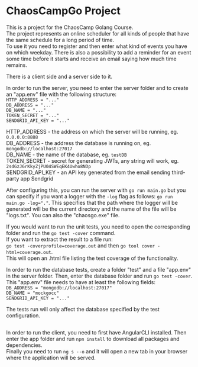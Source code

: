 # ChaosCampGo Project

This is a project for the ChaosCamp Golang Course.\
The project represents an online scheduler for all kinds of people that have the same schedule for a long period of time.\
To use it you need to register and then enter what kind of events you have on which weekday. There is also a possibility to add a reminder for an event some time before it starts and receive an email saying how much time remains. <br/>

There is a client side and a server side to it. <br/>

In order to run the server, you need to enter the server folder and to create an "app.env" file with the following structure:\
`HTTP_ADDRESS = "..."`\
`DB_ADDRESS = "..."`\
`DB_NAME = "..."`\
`TOKEN_SECRET = "..."`\
`SENDGRID_API_KEY = "..."` <br/>

HTTP_ADDRESS - the address on which the server will be running, eg. `0.0.0.0:8888`\
DB_ADDRESS - the address the database is running on, eg. `mongodb://localhost:27017`\
DB_NAME - the name of the database, eg. `testDB`\
TOKEN_SECRET - secret for generating JWTs, any string will work, eg. `2sdGzJ6rKkyZjPU04SWEqEK4Uwho8NDp`\
SENDGRID_API_KEY - an API key generated from the email sending third-party app Sendgrid <br/>

After configuring this, you can run the server with `go run main.go` but you can specify if you want a logger with the `-log` flag as follows: `go run main.go -log="."`. This specifies that the path where the logger will be generated will be the current directory and the name of the file will be "logs.txt". You can also the "chaosgo.exe" file. <br/>

If you would want to run the unit tests, you need to open the corresponding folder and run the `go test -cover` command.\
If you want to extract the result to a file run:\
`go test -coverprofile=coverage.out` and then `go tool cover -html=coverage.out`.\
This will open an .html file listing the test coverage of the functionality. <br/>

In order to run the database tests, create a folder "test" and a file "app.env" in the server folder. Then, enter the database folder and run `go test -cover`. This "app.env" file needs to have at least the following fields:\
`DB_ADDRESS = "mongodb://localhost:27017"`\
`DB_NAME = "mockgocc"`\
`SENDGRID_API_KEY = "..."` <br/>

The tests run will only affect the database specified by the test configuration. <br/>

##

In order to run the client, you need to first have AngularCLI installed. Then enter the app folder and run `npm install` to download all packages and dependencies.\
Finally you need to run `ng s --o` and it will open a new tab in your browser where the application will be served.
